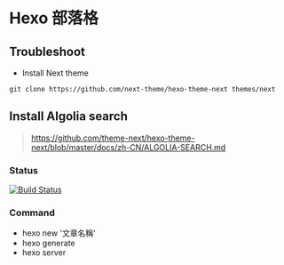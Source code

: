 # Hexo 部落格

## Troubleshoot
* Install Next theme
```
git clone https://github.com/next-theme/hexo-theme-next themes/next
```

## Install Algolia search
> https://github.com/theme-next/hexo-theme-next/blob/master/docs/zh-CN/ALGOLIA-SEARCH.md

### Status
[![Build Status](https://travis-ci.org/SoarLin/hexo-github-blog.svg?branch=master)](https://travis-ci.org/SoarLin/hexo-github-blog)

### Command

* hexo new '文章名稱'
* hexo generate
* hexo server
